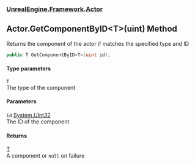 ### [UnrealEngine.Framework](./UnrealEngine-Framework.md 'UnrealEngine.Framework').[Actor](./UnrealEngine-Framework-Actor.md 'UnrealEngine.Framework.Actor')
## Actor.GetComponentByID&lt;T&gt;(uint) Method
Returns the component of the actor if matches the specified type and ID  
```csharp
public T GetComponentByID<T>(uint id);
```
#### Type parameters
<a name='UnrealEngine-Framework-Actor-GetComponentByID-T-(uint)-T'></a>
`T`  
The type of the component  
  
#### Parameters
<a name='UnrealEngine-Framework-Actor-GetComponentByID-T-(uint)-id'></a>
`id` [System.UInt32](https://docs.microsoft.com/en-us/dotnet/api/System.UInt32 'System.UInt32')  
The ID of the component  
  
#### Returns
[T](#UnrealEngine-Framework-Actor-GetComponentByID-T-(uint)-T 'UnrealEngine.Framework.Actor.GetComponentByID&lt;T&gt;(uint).T')  
A component or `null` on failure  
